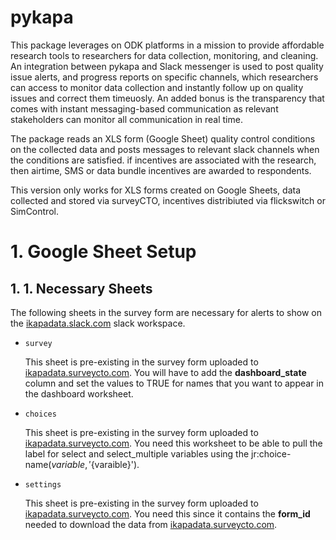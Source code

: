# pykapa
This package leverages on ODK platforms in a mission to provide affordable research tools to researchers for data collection, monitoring, and cleaning. An integration between pykapa and Slack messenger is used to post quality issue alerts, and progress reports on specific channels, which researchers can access to monitor data collection and instantly follow up on quality issues and correct them timeuosly. An added bonus is the transparency that comes with instant messaging-based communication as relevant stakeholders can monitor all communication in real time.

The package reads an XLS form (Google Sheet) quality control conditions on the collected data and posts messages to relevant slack channels when the conditions are satisfied. if incentives are associated with the research, then airtime, SMS or data bundle incentives are awarded to respondents.  

This version only works for XLS forms created on Google Sheets, data collected and stored via surveyCTO, incentives distribiuted via flickswitch or SimControl.

# 1. Google Sheet Setup

## 1. 1. **Necessary Sheets**

The following sheets in the survey form are necessary for alerts to show on the [ikapadata.slack.com](http://ikapadata.slack.com) slack workspace. 

- `survey`

    This sheet is pre-existing in the survey form uploaded to [ikapadata.surveycto.com](http://ikapadata.surveycto.com). You will have to add the **dashboard_state** column and set the values to TRUE for names that you want to appear in the dashboard worksheet.

- `choices`

    This sheet is pre-existing in the survey form uploaded to [ikapadata.surveycto.com](http://ikapadata.surveycto.com). You need this worksheet to be able to pull the label for select  and select_multiple variables using the jr:choice-name(${variable}, '${varaible}').

- `settings`

    This sheet is pre-existing in the survey form uploaded to [ikapadata.surveycto.com](http://ikapadata.surveycto.com). You need this since it contains the **form_id** needed to download the data from [ikapadata.surveycto.com](http://ikapadata.surveycto.com).
